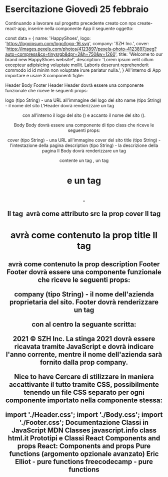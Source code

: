 # Esercitazione Giovedì 25 febbraio

Continuando a lavorare sul progetto precedente creato con npx create-react-app, inserire nella componente App il seguente oggetto:

const data = {
  name: 'HappyShoes',
  logo: 'https://logoipsum.com/logo/logo-16.svg',
  company: 'SZH Inc.',
  cover: 'https://images.pexels.com/photos/4123897/pexels-photo-4123897.jpeg?auto=compress&cs=tinysrgb&dpr=2&h=750&w=1260',
  title: 'Welcome to our brand new HappyShoes website!',
  description: 'Lorem ipsum velit cillum excepteur adipisicing voluptate mollit. Laboris deserunt reprehenderit commodo id id minim non voluptate irure pariatur nulla.',
}
All'interno di App importare e usare 3 componenti figlie:

Header
Body
Footer
Header
Header dovrà essere una componente funzionale che riceve le seguenti props:

logo (tipo String) - una URL all'immagine del logo del sito
name (tipo String) - il nome del sito
L'Header dovrà renderizzare un tag <header> con all'interno il logo del sito (<img />) e accanto il nome del sito (<span>).

Body
Body dovrà essere una componente di tipo class che riceve le seguenti props:

cover (tipo String) - una URL all'immagine cover del sito
title (tipo String) - l'intestazione della pagina
description (tipo String) - la descrizione della pagina
Il Body dovrà renderizzare un tag <main> contente un tag <img>, un tag <h1> 
  e un tag <h2>.

Il tag <img> avrà come attributo src la prop cover
Il tag <h1> avrà come contenuto la prop title
Il tag <h2> avrà come contenuto la prop description
Footer
Footer dovrà essere una componente funzionale che riceve le seguenti props:

company (tipo String) - il nome dell'azienda proprietaria del sito.
Footer dovrà renderizzare un tag <footer> con al centro la seguante scritta:

2021 © SZH Inc.
La stinga 2021 dovrà essere ricavata tramite JavaScript e dovrà indicare l'anno corrente, mentre il nome dell'azienda sarà fornito dalla prop company.

Nice to have
Cercare di stilizzare in maniera accattivante il tutto tramite CSS, possibilmente tenendo un file CSS separato per ogni componente importato nella componente stessa:

import './Header.css';
import './Body.css';
import './Footer.css';
Documentazione
Classi in JavaScript
MDN Classes
javascript.info class
html.it Prototipi e Classi
React Components and props
React: Components and props
Pure functions (argomento opzionale avanzato)
Eric Elliot - pure functions
freecodecamp - pure functions
